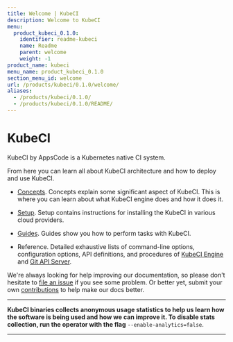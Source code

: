 ```yaml
---
title: Welcome | KubeCI
description: Welcome to KubeCI
menu:
  product_kubeci_0.1.0:
    identifier: readme-kubeci
    name: Readme
    parent: welcome
    weight: -1
product_name: kubeci
menu_name: product_kubeci_0.1.0
section_menu_id: welcome
url: /products/kubeci/0.1.0/welcome/
aliases:
  - /products/kubeci/0.1.0/
  - /products/kubeci/0.1.0/README/
---
```


# KubeCI

KubeCI by AppsCode is a Kubernetes native CI system.

From here you can learn all about KubeCI architecture and how to deploy and use KubeCI.

- [Concepts](/docs/concepts/). Concepts explain some significant aspect of KubeCI. This is where you can learn about what KubeCI engine does and how it does it.

- [Setup](/docs/setup/). Setup contains instructions for installing the KubeCI in various cloud providers.

- [Guides](/docs/guides/). Guides show you how to perform tasks with KubeCI.

- Reference. Detailed exhaustive lists of command-line options, configuration options, API definitions, and procedures of [KubeCI Engine](/docs/reference/engine) and [Git API Server](/docs/reference/git-apiserver).

We're always looking for help improving our documentation, so please don't hesitate to [file an issue](https://github.com/kube-ci/project/issues/new) if you see some problem. Or better yet, submit your own [contributions](/docs/CONTRIBUTING.md) to help
make our docs better.

---

**KubeCI binaries collects anonymous usage statistics to help us learn how the software is being used and how we can improve it. To disable stats collection, run the operator with the flag** `--enable-analytics=false`.

---
